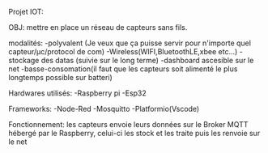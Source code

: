 Projet IOT:

OBJ: mettre en place un réseau de capteurs sans fils.

modalités:
    -polyvalent (Je veux que ça puisse servir pour n'importe quel capteur/µc/protocol de com)
    -Wireless(WIFI,BluetoothLE,xbee etc...)
    -stockage des datas (suivie sur le long terme)
    -dashboard ascesible sur le net
    -basse-consomation(il faut que les capteurs soit alimenté le plus longtemps possible sur batteri)

Hardwares utilisés:
    -Raspberry pi
    -Esp32

Frameworks:
    -Node-Red
    -Mosquitto
    -Platformio(Vscode)

Fonctionnement:
    les capteurs envoie leurs données sur le Broker MQTT hébergé par le Raspberry, celui-ci les stock et les traite puis les renvoie sur le net






